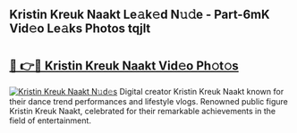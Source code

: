 ## Kristin Kreuk Naakt Le𝚊k𝚎d N𝚞𝚍e - Part-6mK Vid𝚎o Le𝚊ks Photos tqjlt

# <h2><a href="http://fb3eul.evod.top/?m=Kristin+Kreuk+Naakt">🔗 👉🔴 Kristin Kreuk Naakt Vid𝚎o Ph𝚘t𝚘s</a></h2>

[![Kristin Kreuk Naakt N𝚞d𝚎s](https://i.imgur.com/8V9OHl7.gif)](http://fb3eul.evod.top/?m=Kristin+Kreuk+Naakt)
Digital creator Kristin Kreuk Naakt known for their dance trend performances and lifestyle vlogs. Renowned public figure Kristin Kreuk Naakt, celebrated for their remarkable achievements in the field of entertainment. 
